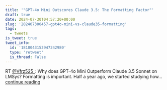 ```yaml
---
title: '"GPT-4o Mini Outscores Claude 3.5: The Formatting Factor"'
draft: true
date: 2024-07-30T04:57:20+00:00
slug: '202407300457-gpt4o-mini-vs-claude35-formatting'
tags:
  - tweets
is_tweet: true
tweet_info:
  id: '1818043153947242980'
  type: 'retweet'
  is_thread: False
---
```




RT [@Vfrz525_](https://x.com/Vfrz525_): Why does GPT-4o Mini Outperform Claude 3.5 Sonnet on LMSys? Formatting is important. Half a year ago, we started studying how… [continue reading](https://x.com/sytelus/status/1818043153947242980)

